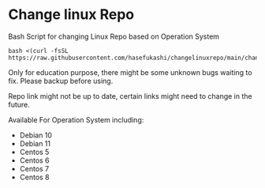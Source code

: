 # Change linux Repo
Bash Script for changing Linux Repo based on Operation System
```shell
bash <(curl -fsSL https://raw.githubusercontent.com/hasefukashi/changelinuxrepo/main/changerepo.sh)
```

Only for education purpose, there might be some unknown bugs waiting to fix.
Please backup before using.

Repo link might not be up to date, certain links might need to change in the future.

Available For Operation System including:
- Debian 10
- Debian 11
- Centos 5
- Centos 6
- Centos 7
- Centos 8
 
